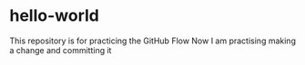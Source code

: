 # hello-world
This repository is for practicing the GitHub Flow
Now I am practising making a change and committing it
